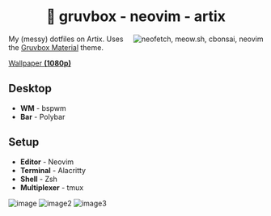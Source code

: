 <h1 align=center>🐧 gruvbox - neovim - artix</h1>

<img src="https://media.discordapp.net/attachments/518205487091548314/938212020820516954/unknown.png?width=416&height=240" alt="neofetch, meow.sh, cbonsai, neovim" align=right>

My (messy) dotfiles on Artix. Uses the [Gruvbox Material](https://github.com/sainnhe/gruvbox-material) theme.

[Wallpaper **(1080p)**](https://media.discordapp.net/attachments/518205487091548314/938212197883052112/sugigata.png)

## Desktop

- **WM** - bspwm
- **Bar** - Polybar

## Setup

- **Editor** - Neovim
- **Terminal** - Alacritty
- **Shell** - Zsh
- **Multiplexer** - tmux

![image](https://media.discordapp.net/attachments/518205487091548314/938210095249104916/unknown.png)
![image2](https://media.discordapp.net/attachments/518205487091548314/938210410211999884/unknown.png)
![image3](https://media.discordapp.net/attachments/518205487091548314/938211320392716328/unknown.png)
